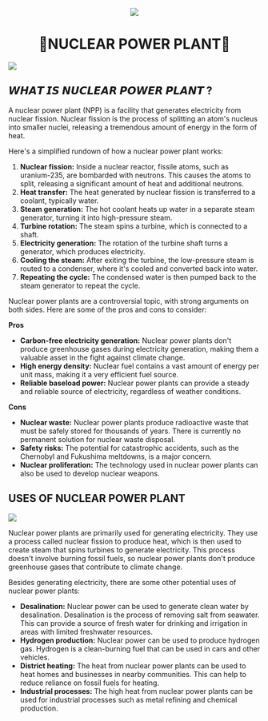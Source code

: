 <p align="center">
  <img src="https://readme-typing-svg.demolab.com?font=Capriola&size=40&duration=4000&pause=450&color=F70069&background=FFFFAA00&center=true&random=false&width=600&height=100&lines=WELCOME+TO+OUR+PROJECT+!; TEAM: GENSHIN" />
</p>


<h1 align="center"> 🌟NUCLEAR POWER PLANT🌟<br></h1>
<p align="center">

![](https://telegra.ph/file/bbd5506b1c56def046fa4.jpg)


## 𝙒𝙃𝘼𝙏 𝙄𝙎 𝙉𝙐𝘾𝙇𝙀𝘼𝙍 𝙋𝙊𝙒𝙀𝙍 𝙋𝙇𝘼𝙉𝙏 ? 

A nuclear power plant (NPP) is a facility that generates electricity from nuclear fission. Nuclear fission is the process of splitting an atom's nucleus into smaller nuclei, releasing a tremendous amount of energy in the form of heat.  


Here's a simplified rundown of how a nuclear power plant works:

1. **Nuclear fission:** Inside a nuclear reactor, fissile atoms, such as uranium-235, are bombarded with neutrons. This causes the atoms to split, releasing a significant amount of heat and additional neutrons.
2. **Heat transfer:** The heat generated by nuclear fission is transferred to a coolant, typically water.  
3. **Steam generation:** The hot coolant heats up water in a separate steam generator, turning it into high-pressure steam.
4. **Turbine rotation:** The steam spins a turbine, which is connected to a shaft.
5. **Electricity generation:** The rotation of the turbine shaft turns a generator, which produces electricity.
6. **Cooling the steam:** After exiting the turbine, the low-pressure steam is routed to a condenser, where it's cooled and converted back into water.
7. **Repeating the cycle:** The condensed water is then pumped back to the steam generator to repeat the cycle.

Nuclear power plants are a controversial topic, with strong arguments on both sides. Here are some of the pros and cons to consider:

**Pros**

* **Carbon-free electricity generation:** Nuclear power plants don't produce greenhouse gases during electricity generation, making them a valuable asset in the fight against climate change.
* **High energy density:** Nuclear fuel contains a vast amount of energy per unit mass, making it a very efficient fuel source.
* **Reliable baseload power:** Nuclear power plants can provide a steady and reliable source of electricity, regardless of weather conditions.

**Cons**

* **Nuclear waste:** Nuclear power plants produce radioactive waste that must be safely stored for thousands of years. There is currently no permanent solution for nuclear waste disposal.
* **Safety risks:** The potential for catastrophic accidents, such as the Chernobyl and Fukushima meltdowns, is a major concern.
* **Nuclear proliferation:** The technology used in nuclear power plants can also be used to develop nuclear weapons.


## USES OF NUCLEAR POWER PLANT ##

![](https://telegra.ph/file/a2403908b641a85024ef3.jpg)

Nuclear power plants are primarily used for generating electricity. They  use a process called nuclear fission to produce heat, which is then used to create steam that spins turbines to generate electricity. This process doesn't involve burning fossil fuels, so nuclear power plants don't produce greenhouse gases that contribute to climate change.

Besides generating electricity, there are some other potential uses of nuclear power plants:

* **Desalination:**  Nuclear power can be used to generate clean water by desalination. Desalination is the process of removing salt from seawater. This can provide a source of fresh water for drinking and irrigation in areas with limited freshwater resources.
* **Hydrogen production:**  Nuclear power can be used to produce hydrogen gas. Hydrogen is a clean-burning fuel that can be used in cars and other vehicles. 
* **District heating:**  The heat from nuclear power plants can be used to heat homes and businesses in nearby communities. This can help to reduce reliance on fossil fuels for heating. 
* **Industrial processes:**  The high heat from nuclear power plants can be used for industrial processes such as metal refining and chemical production.
